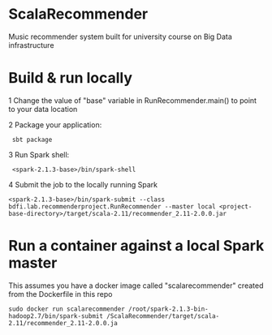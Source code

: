 # ScalaRecommender
Music recommender system built for university course on Big Data infrastructure

# Build & run locally
1 Change the value of "base" variable in RunRecommender.main() to point to your data location

2 Package your application:
```
 sbt package
```
3 Run Spark shell:
```
 <spark-2.1.3-base>/bin/spark-shell 
```
4 Submit the job to the locally running Spark
```
<spark-2.1.3-base>/bin/spark-submit --class bdfi.lab.recommenderproject.RunRecommender --master local <project-base-directory>/target/scala-2.11/recommender_2.11-2.0.0.jar
```

# Run a container against a local Spark master
This assumes you have a docker image called "scalarecommender" created from the Dockerfile in this repo
```
sudo docker run scalarecommender /root/spark-2.1.3-bin-hadoop2.7/bin/spark-submit /ScalaRecommender/target/scala-2.11/recommender_2.11-2.0.0.ja
```
